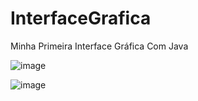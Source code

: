 # InterfaceGrafica
Minha Primeira Interface Gráfica Com Java

![image](https://user-images.githubusercontent.com/63679873/226333329-0165a8ed-39e0-470c-90b7-395a00224076.png)

![image](https://user-images.githubusercontent.com/63679873/226333376-a449f79b-de63-4af1-bbaf-ad336bf32a6b.png)
